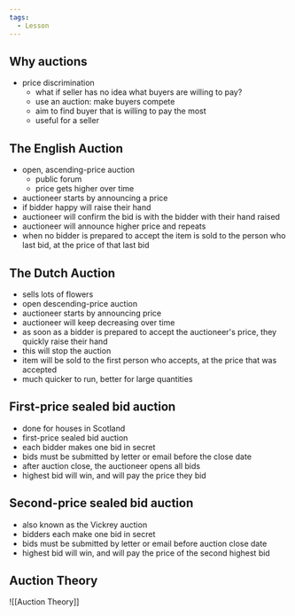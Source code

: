 ```yaml
---
tags:
  - Lesson
---
```

## Why auctions
- price discrimination
	- what if seller has no idea what buyers are willing to pay?
	- use an auction: make buyers compete
	- aim to find buyer that is willing to pay the most
	- useful for a seller
## The English Auction
- open, ascending-price auction
	- public forum
	- price gets higher over time
- auctioneer starts by announcing a price
- if bidder happy will raise their hand
- auctioneer will confirm the bid is with the bidder with their hand raised
- auctioneer will announce higher price and repeats
- when no bidder is prepared to accept the item is sold to the person who last bid, at the price of that last bid
## The Dutch Auction
- sells lots of flowers
- open descending-price auction
- auctioneer starts by announcing price
- auctioneer will keep decreasing over time
- as soon as a bidder is prepared to accept the auctioneer's price, they quickly raise their hand
- this will stop the auction
- item will be sold to the first person who accepts, at the price that was accepted
 - much quicker to run, better for large quantities
## First-price sealed bid auction
- done for houses in Scotland
- first-price sealed bid auction
- each bidder makes one bid in secret
- bids must be submitted by letter or email before the close date
- after auction close, the auctioneer opens all bids
- highest bid will win, and will pay the price they bid
## Second-price sealed bid auction
- also known as the Vickrey auction
- bidders each make one bid in secret
- bids must be submitted by letter or email before auction close date
- highest bid will win, and will pay the price of the second highest bid
## Auction Theory
![[Auction Theory]]